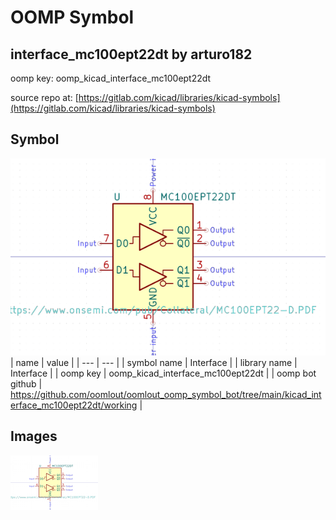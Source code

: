 # OOMP Symbol  
## interface_mc100ept22dt  by arturo182  
  
oomp key: oomp_kicad_interface_mc100ept22dt  
  
source repo at: [https://gitlab.com/kicad/libraries/kicad-symbols](https://gitlab.com/kicad/libraries/kicad-symbols)  
## Symbol  
  
[![working.png](working_600.png)](working.png)  
| name | value | 
| --- | --- | 
| symbol name | Interface | 
| library name | Interface | 
| oomp key | oomp_kicad_interface_mc100ept22dt | 
| oomp bot github | https://github.com/oomlout/oomlout_oomp_symbol_bot/tree/main/kicad_interface_mc100ept22dt/working | 
## Images  
  
[![working.png](working_140.png)](working.png)  

